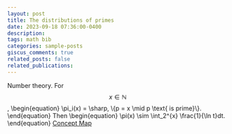 ```yaml
---
layout: post
title: The distributions of primes
date: 2023-09-18 07:36:00-0400
description: 
tags: math bib
categories: sample-posts
giscus_comments: true
related_posts: false
related_publications: 
---
```

<!-- This post shows how to add bibliography to simple blog posts. If you would like something more academic, check the [distill style post]({% post_url 2018-12-22-distill %}). -->

Number theory.
    For $$x \in \mathbb N$$,
    \begin{equation}
        \pi_i(x) = \sharp\, \\{p = x \mid p \text{ is prime}\\}. 
    \end{equation}
    Then
    \begin{equation}
        \pi(x) \sim \int_2^{x} \frac{1}{\ln t}dt.
    \end{equation}
<a href="../../../assets/pdf/conceptMap.pdf">Concept Map</a>
